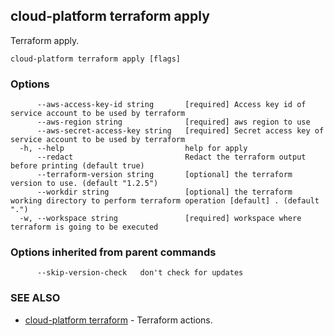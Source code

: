 ## cloud-platform terraform apply

Terraform apply.

```
cloud-platform terraform apply [flags]
```

### Options

```
      --aws-access-key-id string       [required] Access key id of service account to be used by terraform
      --aws-region string              [required] aws region to use
      --aws-secret-access-key string   [required] Secret access key of service account to be used by terraform
  -h, --help                           help for apply
      --redact                         Redact the terraform output before printing (default true)
      --terraform-version string       [optional] the terraform version to use. (default "1.2.5")
      --workdir string                 [optional] the terraform working directory to perform terraform operation [default] . (default ".")
  -w, --workspace string               [required] workspace where terraform is going to be executed
```

### Options inherited from parent commands

```
      --skip-version-check   don't check for updates
```

### SEE ALSO

* [cloud-platform terraform](cloud-platform_terraform.md)	 - Terraform actions.

